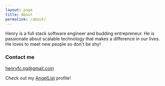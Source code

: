 ```yaml
---
layout: page
title: About
permalink: /about/
---
```


Henry is a full stack software engineer and budding entrepreneur. He is passionate about scalable technology that makes a difference in our lives. He loves to meet new people so don't be shy!

### Contact me

[henryfc.ng@gmail.com](mailto:email@domain.com)

Check out my [AngelList](https://angel.co/henryng24) profile!
